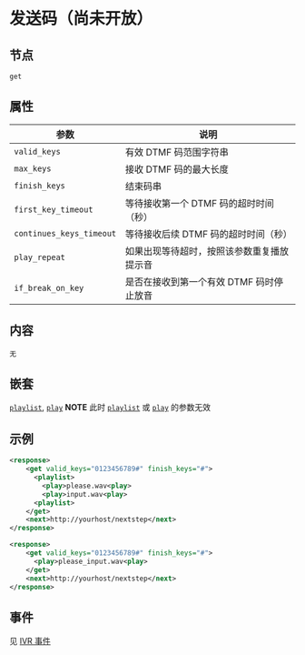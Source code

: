 # 发送码（尚未开放）

## 节点

```
get
```

## 属性

| 参数                  | 说明                                      |
| --------------------- |  ---------------------------------------- |
| `valid_keys`          | 有效 DTMF 码范围字符串                   |
| `max_keys`            | 接收 DTMF 码的最大长度                          |
| `finish_keys`         | 结束码串                  |
| `first_key_timeout`   | 等待接收第一个 DTMF 码的超时时间（秒）                         |
| `continues_keys_timeout`          | 等待接收后续 DTMF 码的超时时间（秒）                  |
| `play_repeat`         | 如果出现等待超时，按照该参数重复播放提示音                   |
| `if_break_on_key`     | 是否在接收到第一个有效 DTMF 码时停止放音                          |



## 内容
    无

## 嵌套
[`playlist`](play.md), [`play`](play.md)
**NOTE** 此时 [`playlist`](play.md) 或 [`play`](play.md) 的参数无效

## 示例

```xml
<response>
    <get valid_keys="0123456789#" finish_keys="#">
      <playlist>
        <play>please.wav<play>
        <play>input.wav<play>
      <playlist>
    </get>
    <next>http://yourhost/nextstep</next>
</response>
```

```xml
<response>
    <get valid_keys="0123456789#" finish_keys="#">
      <play>please_input.wav<play>
    </get>
    <next>http://yourhost/nextstep</next>
</response>
```

## 事件
见 [IVR 事件](../evt/ivr/index.md)

